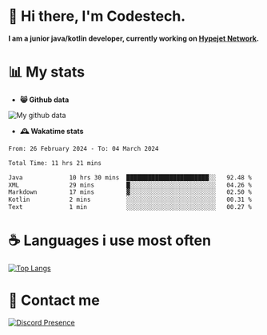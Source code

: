 # 👋 Hi there, I'm Codestech.
**I am a junior java/kotlin developer, currently working on [Hypejet Network](https://github.com/Hypejet).**

# 📊 My stats
- **😸 Github data**

![My github data](https://github-readme-stats.vercel.app/api?username=Codestech1&count_private=true&include_all_commits=true&theme=codeSTACKr)

- **🕰️ Wakatime stats**
<!--START_SECTION:waka-->

```txt
From: 26 February 2024 - To: 04 March 2024

Total Time: 11 hrs 21 mins

Java             10 hrs 30 mins  ███████████████████████░░   92.48 %
XML              29 mins         █░░░░░░░░░░░░░░░░░░░░░░░░   04.26 %
Markdown         17 mins         ▓░░░░░░░░░░░░░░░░░░░░░░░░   02.50 %
Kotlin           2 mins          ░░░░░░░░░░░░░░░░░░░░░░░░░   00.31 %
Text             1 min           ░░░░░░░░░░░░░░░░░░░░░░░░░   00.27 %
```

<!--END_SECTION:waka-->

# ☕ Languages i use most often
[![Top Langs](https://github-readme-stats.vercel.app/api/top-langs/?username=Codestech1&layout=compact&langs_count=8&exclude_repo=window5000.github.io&theme=codeSTACKr)](https://github.com/anuraghazra/github-readme-stats)

# 💬 Contact me
[![Discord Presence](https://lanyard.cnrad.dev/api/650718742157852740)](https://discord.com/users/650718742157852740)
</br>
